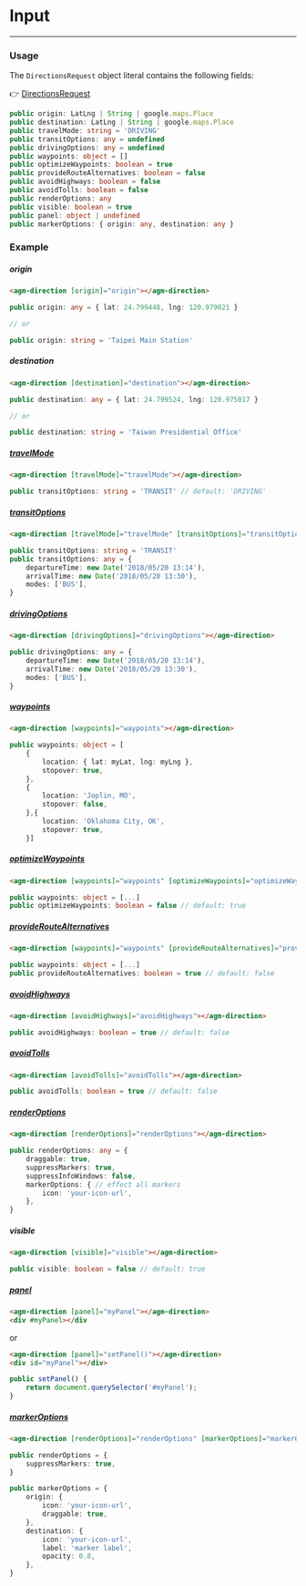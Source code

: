 # Input

<hr>

### Usage

The `DirectionsRequest` object literal contains the following fields:

👉 [DirectionsRequest](https://developers.google.com/maps/documentation/javascript/directions?hl=en#DirectionsRequests)

```typescript
public origin: LatLng | String | google.maps.Place
public destination: LatLng | String | google.maps.Place
public travelMode: string = 'DRIVING'
public transitOptions: any = undefined
public drivingOptions: any = undefined
public waypoints: object = []
public optimizeWaypoints: boolean = true
public provideRouteAlternatives: boolean = false
public avoidHighways: boolean = false
public avoidTolls: boolean = false
public renderOptions: any
public visible: boolean = true
public panel: object | undefined
public markerOptions: { origin: any, destination: any }
```

### Example

##### origin

```html
<agm-direction [origin]="origin"></agm-direction>
```

```typescript
public origin: any = { lat: 24.799448, lng: 120.979021 }

// or

public origin: string = 'Taipei Main Station'
```

##### destination

```html
<agm-direction [destination]="destination"></agm-direction>
```

```typescript
public destination: any = { lat: 24.799524, lng: 120.975017 }

// or

public destination: string = 'Taiwan Presidential Office'
```

##### [travelMode](https://developers.google.com/maps/documentation/javascript/reference#TravelMode)

```html
<agm-direction [travelMode]="travelMode"></agm-direction>
```

```typescript
public transitOptions: string = 'TRANSIT' // default: 'DRIVING'
```

##### [transitOptions](https://developers.google.com/maps/documentation/javascript/reference#TransitOptions)

```html
<agm-direction [travelMode]="travelMode" [transitOptions]="transitOptions"></agm-direction>
```

```typescript
public transitOptions: string = 'TRANSIT'
public transitOptions: any = {
    departureTime: new Date('2018/05/20 13:14'),
    arrivalTime: new Date('2018/05/20 13:30'),
    modes: ['BUS'],
}
```

##### [drivingOptions](https://developers.google.com/maps/documentation/javascript/reference#DrivingOptions)

```html
<agm-direction [drivingOptions]="drivingOptions"></agm-direction>
```

```typescript
public drivingOptions: any = {
    departureTime: new Date('2018/05/20 13:14'),
    arrivalTime: new Date('2018/05/20 13:30'),
    modes: ['BUS'],
}
```

##### [waypoints](https://developers.google.com/maps/documentation/javascript/reference#DirectionsWaypoint)

```html
<agm-direction [waypoints]="waypoints"></agm-direction>
```

```typescript
public waypoints: object = [
    {
        location: { lat: myLat, lng: myLng },
        stopover: true,
    },
    {
        location: 'Joplin, MO',
        stopover: false,
    },{
        location: 'Oklahoma City, OK',
        stopover: true,
    }]
```

##### [optimizeWaypoints](https://developers.google.com/maps/documentation/javascript/reference#DirectionsRequest)

```html
<agm-direction [waypoints]="waypoints" [optimizeWaypoints]="optimizeWaypoints"></agm-direction>
```

```typescript
public waypoints: object = [...]
public optimizeWaypoints: boolean = false // default: true
```

##### [provideRouteAlternatives](https://developers.google.com/maps/documentation/javascript/reference#DirectionsRequest)

```html
<agm-direction [waypoints]="waypoints" [provideRouteAlternatives]="provideRouteAlternatives"></agm-direction>
```

```typescript
public waypoints: object = [...]
public provideRouteAlternatives: boolean = true // default: false
```

##### [avoidHighways](https://developers.google.com/maps/documentation/javascript/reference#DirectionsRequest)

```html
<agm-direction [avoidHighways]="avoidHighways"></agm-direction>
```

```typescript
public avoidHighways: boolean = true // default: false
```

##### [avoidTolls](https://developers.google.com/maps/documentation/javascript/reference#DirectionsRequest)

```html
<agm-direction [avoidTolls]="avoidTolls"></agm-direction>
```

```typescript
public avoidTolls: boolean = true // default: false
```

##### [renderOptions](https://developers.google.com/maps/documentation/javascript/reference#DirectionsRendererOptions)

```html
<agm-direction [renderOptions]="renderOptions"></agm-direction>
```

```typescript
public renderOptions: any = {
    draggable: true,
    suppressMarkers: true,
    suppressInfoWindows: false,
    markerOptions: { // effect all markers
        icon: 'your-icon-url',
    },
}
```

##### visible

```html
<agm-direction [visible]="visible"></agm-direction>
```

```typescript
public visible: boolean = false // default: true
```

##### [panel](https://developers.google.com/maps/documentation/javascript/examples/directions-panel?hl=en)

```html
<agm-direction [panel]="myPanel"></agm-direction>
<div #myPanel></div
```

or

```html
<agm-direction [panel]="setPanel()"></agm-direction>
<div id="myPanel"></div>
```

```typescript
public setPanel() {
    return document.querySelector('#myPanel');
}
```

##### [markerOptions](https://developers.google.com/maps/documentation/javascript/reference?hl=zh-tw#MarkerOptions)

```html
<agm-direction [renderOptions]="renderOptions" [markerOptions]="markerOptions"></agm-direction>
```

```typescript
public renderOptions = {
    suppressMarkers: true,
}

public markerOptions = {
    origin: {
        icon: 'your-icon-url',
        draggable: true,
    },
    destination: {
        icon: 'your-icon-url',
        label: 'marker label',
        opacity: 0.8,
    },
}
```